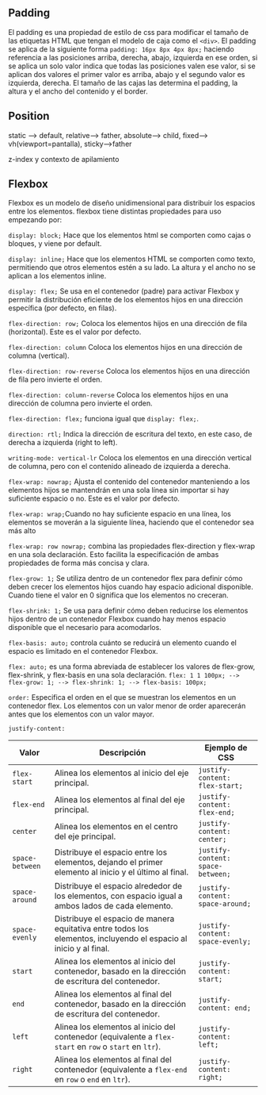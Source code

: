 ## Padding
El padding es una propiedad de estilo de css para modificar el tamaño de las etiquetas HTML que tengan el modelo de caja como el `<div>`. El padding se aplica de la siguiente forma `padding: 16px 8px 4px 8px;` haciendo referencia a las posiciones arriba, derecha, abajo, izquierda en ese orden, si se aplica un solo valor indica que todas las posiciones valen ese valor, si se aplican dos valores el primer valor es arriba, abajo y el segundo valor es izquierda, derecha. El tamaño de las cajas las determina el padding, la altura y el ancho del contenido y el border.

## Position
static --> default, relative--> father, absolute--> child, fixed--> vh(viewport=pantalla), sticky-->father

z-index y contexto de apilamiento

## Flexbox
Flexbox es un modelo de diseño unidimensional para distribuir los espacios entre los elementos.
flexbox tiene distintas propiedades para uso empezando por:

`display: block;` Hace que los elementos html se comporten como cajas o bloques, y viene por 
default.

`display: inline;` Hace que los elementos HTML se comporten como texto, permitiendo que otros elementos estén a su lado. La altura y el ancho no se aplican a los elementos inline.

`display: flex;` Se usa en el contenedor (padre) para activar Flexbox y permitir la distribución eficiente de los elementos hijos en una dirección específica (por defecto, en filas).

`flex-direction: row;` Coloca los elementos hijos en una dirección de fila (horizontal). Este es el valor por defecto.

`flex-direction: column` Coloca los elementos hijos en una dirección de columna (vertical).

`flex-direction: row-reverse` Coloca los elementos hijos en una dirección de fila pero invierte el orden.

`flex-direction: column-reverse` Coloca los elementos hijos en una dirección de columna pero invierte el orden.

`flex-direction: flex;` funciona igual que `display: flex;`.

`direction: rtl;`  Indica la dirección de escritura del texto, en este caso, de derecha a izquierda (right to left).

`writing-mode: vertical-lr` Coloca los elementos en una dirección vertical de columna, pero con el contenido alineado de izquierda a derecha.

`flex-wrap: nowrap;` Ajusta el contenido del contenedor manteniendo a los elementos hijos se mantendrán en una sola línea sin importar si hay suficiente espacio o no. Este es el valor por defecto.

`flex-wrap: wrap;`Cuando no hay suficiente espacio en una línea, los elementos se moverán a la siguiente línea, haciendo que el contenedor sea más alto 

`flex-wrap: row nowrap;` combina las propiedades flex-direction y flex-wrap en una sola declaración. Esto facilita la especificación de ambas propiedades de forma más concisa y clara.

`flex-grow: 1;` Se utiliza dentro de un contenedor flex para definir cómo deben crecer los elementos hijos cuando hay espacio adicional disponible. Cuando tiene el valor en 0 significa que los elementos no creceran.

`flex-shrink: 1;` Se usa para definir cómo deben reducirse los elementos hijos dentro de un contenedor Flexbox cuando hay menos espacio disponible que el necesario para acomodarlos.

`flex-basis: auto;`  controla cuánto se reducirá un elemento cuando el espacio es limitado en el contenedor Flexbox.

 `flex: auto;`  es una forma abreviada de establecer los valores de flex-grow, flex-shrink, y flex-basis en una sola declaración. `flex: 1 1 100px; --> flex-grow: 1; --> flex-shrink: 1; --> flex-basis: 100px;`

 `order:` Especifica el orden en el que se muestran los elementos en un contenedor flex. Los elementos con un valor menor de order aparecerán antes que los elementos con un valor mayor.

 `justify-content:`

 | **Valor**            | **Descripción**                                                                                       | **Ejemplo de CSS**                     |
|----------------------|-------------------------------------------------------------------------------------------------------|---------------------------------------|
| `flex-start`         | Alinea los elementos al inicio del eje principal.                                                    | `justify-content: flex-start;`       |
| `flex-end`           | Alinea los elementos al final del eje principal.                                                     | `justify-content: flex-end;`         |
| `center`             | Alinea los elementos en el centro del eje principal.                                                 | `justify-content: center;`           |
| `space-between`     | Distribuye el espacio entre los elementos, dejando el primer elemento al inicio y el último al final. | `justify-content: space-between;`    |
| `space-around`      | Distribuye el espacio alrededor de los elementos, con espacio igual a ambos lados de cada elemento. | `justify-content: space-around;`     |
| `space-evenly`      | Distribuye el espacio de manera equitativa entre todos los elementos, incluyendo el espacio al inicio y al final. | `justify-content: space-evenly;`     |
| `start`              | Alinea los elementos al inicio del contenedor, basado en la dirección de escritura del contenedor.   | `justify-content: start;`            |
| `end`                | Alinea los elementos al final del contenedor, basado en la dirección de escritura del contenedor.     | `justify-content: end;`              |
| `left`               | Alinea los elementos al inicio del contenedor (equivalente a `flex-start` en `row` o `start` en `ltr`). | `justify-content: left;`             |
| `right`              | Alinea los elementos al final del contenedor (equivalente a `flex-end` en `row` o `end` en `ltr`).    | `justify-content: right;`            |







